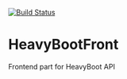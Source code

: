 [![Build Status](https://travis-ci.org/shimanov/HeavyBootFront.svg?branch=master)](https://travis-ci.org/shimanov/HeavyBootFront)

# HeavyBootFront
Frontend part for HeavyBoot API

